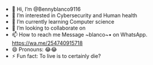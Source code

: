 - 👋 Hi, I’m @Bennyblanco9116
- 👀 I’m interested in Cybersecurity and Human health 
- 🌱 I’m currently learning Computer science 
- 💞️ I’m looking to collaborate on 
- 📫 How to reach me Message ~blanco~• on WhatsApp. https://wa.me/254740915718
- 😄 Pronouns: 😂😂
- ⚡ Fun fact: To live is to certainly die?

<!---
Bennyblanco9116/Bennyblanco9116 is a ✨ special ✨ repository because its `README.md` (this file) appears on your GitHub profile.
You can click the Preview link to take a look at your changes.
--->
